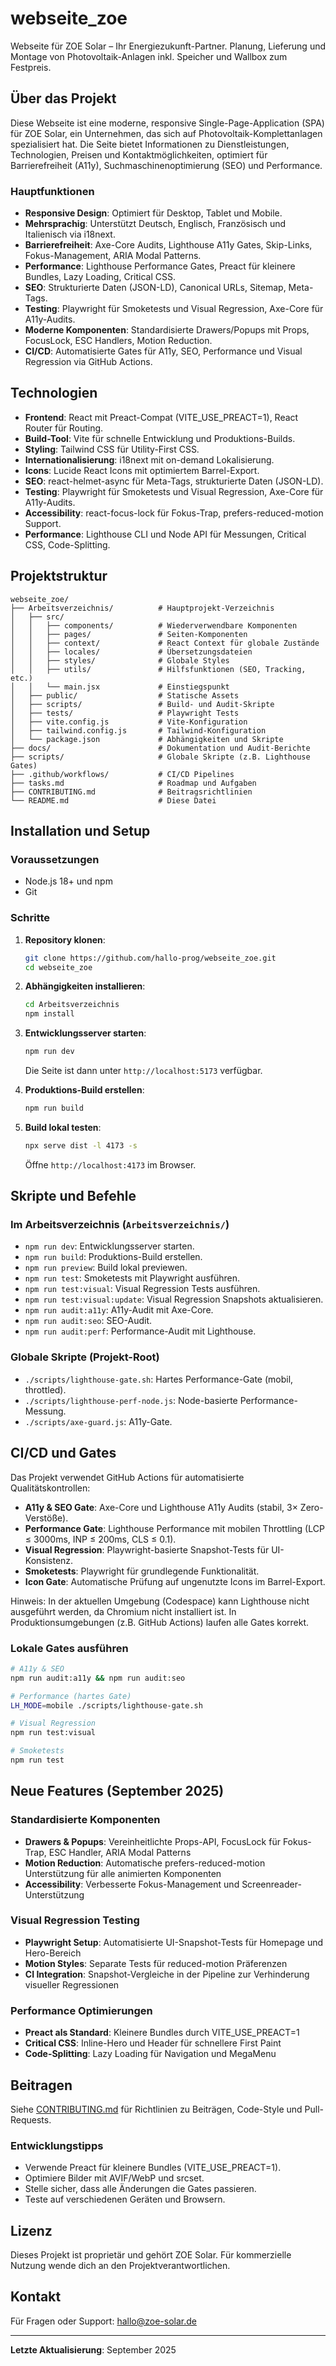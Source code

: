 # webseite_zoe

Webseite für ZOE Solar – Ihr Energiezukunft-Partner. Planung, Lieferung und Montage von Photovoltaik-Anlagen inkl. Speicher und Wallbox zum Festpreis.

## Über das Projekt

Diese Webseite ist eine moderne, responsive Single-Page-Application (SPA) für ZOE Solar, ein Unternehmen, das sich auf Photovoltaik-Komplettanlagen spezialisiert hat. Die Seite bietet Informationen zu Dienstleistungen, Technologien, Preisen und Kontaktmöglichkeiten, optimiert für Barrierefreiheit (A11y), Suchmaschinenoptimierung (SEO) und Performance.

### Hauptfunktionen
- **Responsive Design**: Optimiert für Desktop, Tablet und Mobile.
- **Mehrsprachig**: Unterstützt Deutsch, Englisch, Französisch und Italienisch via i18next.
- **Barrierefreiheit**: Axe-Core Audits, Lighthouse A11y Gates, Skip-Links, Fokus-Management, ARIA Modal Patterns.
- **Performance**: Lighthouse Performance Gates, Preact für kleinere Bundles, Lazy Loading, Critical CSS.
- **SEO**: Strukturierte Daten (JSON-LD), Canonical URLs, Sitemap, Meta-Tags.
- **Testing**: Playwright für Smoketests und Visual Regression, Axe-Core für A11y-Audits.
- **Moderne Komponenten**: Standardisierte Drawers/Popups mit Props, FocusLock, ESC Handlers, Motion Reduction.
- **CI/CD**: Automatisierte Gates für A11y, SEO, Performance und Visual Regression via GitHub Actions.

## Technologien

- **Frontend**: React mit Preact-Compat (VITE_USE_PREACT=1), React Router für Routing.
- **Build-Tool**: Vite für schnelle Entwicklung und Produktions-Builds.
- **Styling**: Tailwind CSS für Utility-First CSS.
- **Internationalisierung**: i18next mit on-demand Lokalisierung.
- **Icons**: Lucide React Icons mit optimiertem Barrel-Export.
- **SEO**: react-helmet-async für Meta-Tags, strukturierte Daten (JSON-LD).
- **Testing**: Playwright für Smoketests und Visual Regression, Axe-Core für A11y-Audits.
- **Accessibility**: react-focus-lock für Fokus-Trap, prefers-reduced-motion Support.
- **Performance**: Lighthouse CLI und Node API für Messungen, Critical CSS, Code-Splitting.

## Projektstruktur

```
webseite_zoe/
├── Arbeitsverzeichnis/          # Hauptprojekt-Verzeichnis
│   ├── src/
│   │   ├── components/          # Wiederverwendbare Komponenten
│   │   ├── pages/               # Seiten-Komponenten
│   │   ├── context/             # React Context für globale Zustände
│   │   ├── locales/             # Übersetzungsdateien
│   │   ├── styles/              # Globale Styles
│   │   ├── utils/               # Hilfsfunktionen (SEO, Tracking, etc.)
│   │   └── main.jsx             # Einstiegspunkt
│   ├── public/                  # Statische Assets
│   ├── scripts/                 # Build- und Audit-Skripte
│   ├── tests/                   # Playwright Tests
│   ├── vite.config.js           # Vite-Konfiguration
│   ├── tailwind.config.js       # Tailwind-Konfiguration
│   └── package.json             # Abhängigkeiten und Skripte
├── docs/                        # Dokumentation und Audit-Berichte
├── scripts/                     # Globale Skripte (z.B. Lighthouse Gates)
├── .github/workflows/           # CI/CD Pipelines
├── tasks.md                     # Roadmap und Aufgaben
├── CONTRIBUTING.md              # Beitragsrichtlinien
└── README.md                    # Diese Datei
```

## Installation und Setup

### Voraussetzungen
- Node.js 18+ und npm
- Git

### Schritte
1. **Repository klonen**:
   ```bash
   git clone https://github.com/hallo-prog/webseite_zoe.git
   cd webseite_zoe
   ```

2. **Abhängigkeiten installieren**:
   ```bash
   cd Arbeitsverzeichnis
   npm install
   ```

3. **Entwicklungsserver starten**:
   ```bash
   npm run dev
   ```
   Die Seite ist dann unter `http://localhost:5173` verfügbar.

4. **Produktions-Build erstellen**:
   ```bash
   npm run build
   ```

5. **Build lokal testen**:
   ```bash
   npx serve dist -l 4173 -s
   ```
   Öffne `http://localhost:4173` im Browser.

## Skripte und Befehle

### Im Arbeitsverzeichnis (`Arbeitsverzeichnis/`)
- `npm run dev`: Entwicklungsserver starten.
- `npm run build`: Produktions-Build erstellen.
- `npm run preview`: Build lokal previewen.
- `npm run test`: Smoketests mit Playwright ausführen.
- `npm run test:visual`: Visual Regression Tests ausführen.
- `npm run test:visual:update`: Visual Regression Snapshots aktualisieren.
- `npm run audit:a11y`: A11y-Audit mit Axe-Core.
- `npm run audit:seo`: SEO-Audit.
- `npm run audit:perf`: Performance-Audit mit Lighthouse.

### Globale Skripte (Projekt-Root)
- `./scripts/lighthouse-gate.sh`: Hartes Performance-Gate (mobil, throttled).
- `./scripts/lighthouse-perf-node.js`: Node-basierte Performance-Messung.
- `./scripts/axe-guard.js`: A11y-Gate.

## CI/CD und Gates

Das Projekt verwendet GitHub Actions für automatisierte Qualitätskontrollen:
- **A11y & SEO Gate**: Axe-Core und Lighthouse A11y Audits (stabil, 3× Zero-Verstöße).
- **Performance Gate**: Lighthouse Performance mit mobilen Throttling (LCP ≤ 3000ms, INP ≤ 200ms, CLS ≤ 0.1).
- **Visual Regression**: Playwright-basierte Snapshot-Tests für UI-Konsistenz.
- **Smoketests**: Playwright für grundlegende Funktionalität.
- **Icon Gate**: Automatische Prüfung auf ungenutzte Icons im Barrel-Export.

Hinweis: In der aktuellen Umgebung (Codespace) kann Lighthouse nicht ausgeführt werden, da Chromium nicht installiert ist. In Produktionsumgebungen (z.B. GitHub Actions) laufen alle Gates korrekt.

### Lokale Gates ausführen
```bash
# A11y & SEO
npm run audit:a11y && npm run audit:seo

# Performance (hartes Gate)
LH_MODE=mobile ./scripts/lighthouse-gate.sh

# Visual Regression
npm run test:visual

# Smoketests
npm run test
```

## Neue Features (September 2025)

### Standardisierte Komponenten
- **Drawers & Popups**: Vereinheitlichte Props-API, FocusLock für Fokus-Trap, ESC Handler, ARIA Modal Patterns
- **Motion Reduction**: Automatische prefers-reduced-motion Unterstützung für alle animierten Komponenten
- **Accessibility**: Verbesserte Fokus-Management und Screenreader-Unterstützung

### Visual Regression Testing
- **Playwright Setup**: Automatisierte UI-Snapshot-Tests für Homepage und Hero-Bereich
- **Motion Styles**: Separate Tests für reduced-motion Präferenzen
- **CI Integration**: Snapshot-Vergleiche in der Pipeline zur Verhinderung visueller Regressionen

### Performance Optimierungen
- **Preact als Standard**: Kleinere Bundles durch VITE_USE_PREACT=1
- **Critical CSS**: Inline-Hero und Header für schnellere First Paint
- **Code-Splitting**: Lazy Loading für Navigation und MegaMenu

## Beitragen

Siehe [CONTRIBUTING.md](CONTRIBUTING.md) für Richtlinien zu Beiträgen, Code-Style und Pull-Requests.

### Entwicklungstipps
- Verwende Preact für kleinere Bundles (VITE_USE_PREACT=1).
- Optimiere Bilder mit AVIF/WebP und srcset.
- Stelle sicher, dass alle Änderungen die Gates passieren.
- Teste auf verschiedenen Geräten und Browsern.

## Lizenz

Dieses Projekt ist proprietär und gehört ZOE Solar. Für kommerzielle Nutzung wende dich an den Projektverantwortlichen.

## Kontakt

Für Fragen oder Support: hallo@zoe-solar.de

---

**Letzte Aktualisierung**: September 2025
